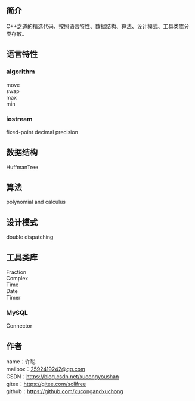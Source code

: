## 简介
C++之道的精选代码，按照语言特性、数据结构、算法、设计模式、工具类库分类存放。

## 语言特性
### algorithm
move  
swap  
max  
min
### iostream
fixed-point decimal precision

## 数据结构
HuffmanTree

## 算法
polynomial and calculus

## 设计模式
double dispatching

## 工具类库
Fraction  
Complex  
Time  
Date  
Timer
### MySQL
Connector

## 作者
name：许聪  
mailbox：2592419242@qq.com  
CSDN：https://blog.csdn.net/xucongyoushan  
gitee：https://gitee.com/solifree  
github：https://github.com/xucongandxuchong
